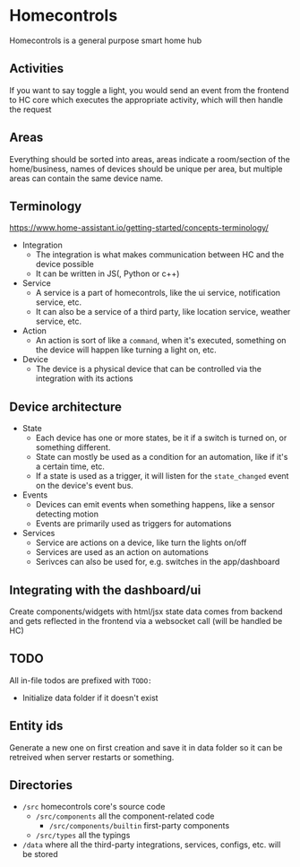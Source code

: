 # Homecontrols

Homecontrols is a general purpose smart home hub

## Activities

If you want to say toggle a light, you would send an event from the frontend to HC core which executes the appropriate activity, which will then handle the request

## Areas

Everything should be sorted into areas, areas indicate a room/section of the home/business, names of devices should be unique per area,
but multiple areas can contain the same device name.

## Terminology
https://www.home-assistant.io/getting-started/concepts-terminology/

- Integration
  - The integration is what makes communication between HC and the device possible
  - It can be written in JS(, Python or c++)
- Service
  - A service is a part of homecontrols, like the ui service, notification service, etc.
  - It can also be a service of a third party, like location service, weather service, etc.
- Action
  - An action is sort of like a `command`, when it's executed, something on the device will happen like turning a light on, etc. 
- Device
  - The device is a physical device that can be controlled via the integration with its actions

## Device architecture

- State
  - Each device has one or more states, be it if a switch is turned on, or something different.
  - State can mostly be used as a condition for an automation, like if it's a certain time, etc.
  - If a state is used as a trigger, it will listen for the `state_changed` event on the device's event bus.
- Events
  - Devices can emit events when something happens, like a sensor detecting motion
  - Events are primarily used as triggers for automations
- Services
  - Service are actions on a device, like turn the lights on/off
  - Services are used as an action on automations
  - Serivces can also be used for, e.g. switches in the app/dashboard

## Integrating with the dashboard/ui

Create components/widgets with html/jsx state data comes from backend and gets reflected in the frontend via a websocket call (will be handled be HC)

## TODO

All in-file todos are prefixed with `TODO:`
- Initialize data folder if it doesn't exist

## Entity ids
Generate a new one on first creation and save it in data folder so it can be retreived when server restarts or something.

## Directories
- `/src` homecontrols core's source code
  - `/src/components` all the component-related code
    - `/src/components/builtin` first-party components
  - `/src/types` all the typings
- `/data` where all the third-party integrations, services, configs, etc. will be stored